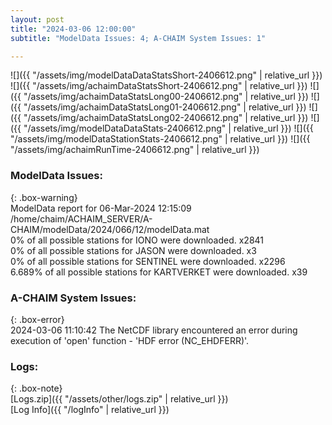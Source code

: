 ```yaml
---
layout: post
title: "2024-03-06 12:00:00"
subtitle: "ModelData Issues: 4; A-CHAIM System Issues: 1"

---
```


![]({{ "/assets/img/modelDataDataStatsShort-2406612.png" | relative_url }})
![]({{ "/assets/img/achaimDataStatsShort-2406612.png" | relative_url }})
![]({{ "/assets/img/achaimDataStatsLong00-2406612.png" | relative_url }})
![]({{ "/assets/img/achaimDataStatsLong01-2406612.png" | relative_url }})
![]({{ "/assets/img/achaimDataStatsLong02-2406612.png" | relative_url }})
![]({{ "/assets/img/modelDataDataStats-2406612.png" | relative_url }})
![]({{ "/assets/img/modelDataStationStats-2406612.png" | relative_url }})
![]({{ "/assets/img/achaimRunTime-2406612.png" | relative_url }})


### ModelData Issues:  
  
{: .box-warning}  
 ModelData report for 06-Mar-2024 12:15:09   
 /home/chaim/ACHAIM_SERVER/A-CHAIM/modelData/2024/066/12/modelData.mat   
 0% of all possible stations for IONO were downloaded. x2841   
 0% of all possible stations for JASON were downloaded. x3   
 0% of all possible stations for SENTINEL were downloaded. x2296   
 6.689% of all possible stations for KARTVERKET were downloaded. x39   
  
### A-CHAIM System Issues:  
  
{: .box-error}  
2024-03-06 11:10:42 The NetCDF library encountered an error during execution of 'open' function - 'HDF error (NC_EHDFERR)'.  

### Logs:  
  
{: .box-note}  
[Logs.zip]({{ "/assets/other/logs.zip" | relative_url }})  
[Log Info]({{ "/logInfo" | relative_url }})  
